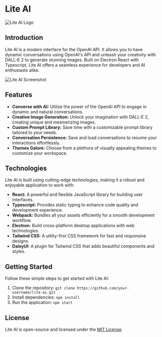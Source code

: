 # Lite AI

![Lite AI Logo](https://example.com/lite-ai-logo.png)

## Introduction

Lite AI is a modern interface for the OpenAI API. It allows you to have dynamic conversations using OpenAI's API and unleash your creativity with DALL-E 2 to generate stunning images. Built on Electron React with Typescript, Lite AI offers a seamless experience for developers and AI enthusiasts alike.

![Lite AI Screenshot](https://example.com/lite-ai-screenshot.png)

## Features

- **Converse with AI:** Utilize the power of the OpenAI API to engage in dynamic and natural conversations.
- **Creative Image Generation:** Unlock your imagination with DALL-E 2, creating unique and mesmerizing images.
- **Custom Prompt Library:** Save time with a customizable prompt library tailored to your needs.
- **Conversation Persistence:** Save and load conversations to resume your interactions effortlessly.
- **Themes Galore:** Choose from a plethora of visually appealing themes to customize your workspace.

## Technologies

Lite AI is built using cutting-edge technologies, making it a robust and enjoyable application to work with:

- **React:** A powerful and flexible JavaScript library for building user interfaces.
- **Typescript:** Provides static typing to enhance code quality and development experience.
- **Webpack:** Bundles all your assets efficiently for a smooth development workflow.
- **Electron:** Build cross-platform desktop applications with web technologies.
- **Tailwind CSS:** A utility-first CSS framework for fast and responsive designs.
- **DaisyUI:** A plugin for Tailwind CSS that adds beautiful components and styles.

## Getting Started

Follow these simple steps to get started with Lite AI:

1. Clone the repository: `git clone https://github.com/your-username/lite-ai.git`
2. Install dependencies: `npm install`
3. Run the application: `npm start`


## License

Lite AI is open-source and licensed under the [MIT License](https://opensource.org/licenses/MIT).
